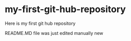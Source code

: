 # my-first-git-hub-repository
Here is my first git hub repository

README.MD file was just edited manually 
new